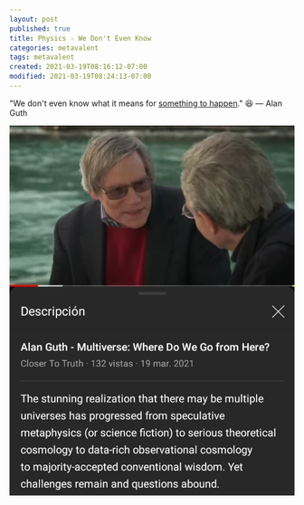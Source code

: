 ```yaml
---
layout: post
published: true
title: Physics - We Don't Even Know
categories: metavalent
tags: metavalent
created: 2021-03-19T08:16:12-07:00
modified: 2021-03-19T08:24:13-07:00
---
```


"We don't even know what it means for [something to happen](https://youtu.be/X1zgbbBK1IU)." :laughing: — Alan Guth


[![Image](/images/image_picker5400980392711226113.jpg)](https://youtu.be/X1zgbbBK1IU)
